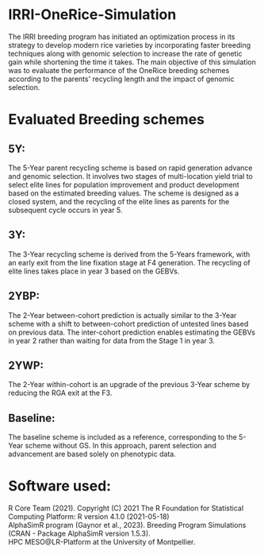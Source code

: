 # IRRI-OneRice-Simulation
The IRRI breeding program has initiated an optimization process in its strategy to develop modern rice varieties by incorporating faster breeding techniques along with genomic selection to increase the rate of genetic gain while shortening the time it takes.
The main objective of this simulation was to evaluate the performance of the OneRice breeding schemes according to the parents' recycling length and the impact of genomic selection.

# Evaluated Breeding schemes

## 5Y: 
The 5-Year parent recycling scheme is based on rapid generation advance and genomic selection. It involves two stages of multi-location yield trial to select elite lines for population improvement and product development based on the estimated breeding values. The scheme is designed as a closed system, and the recycling of the elite lines as parents for the subsequent cycle occurs in year 5.

## 3Y: 
The 3-Year recycling scheme is derived from the 5-Years framework, with an early exit from the line fixation stage at F4 generation. 
The recycling of elite lines takes place in year 3 based on the GEBVs.

## 2YBP: 
The 2-Year between-cohort prediction is actually similar to the 3-Year scheme with a shift to between-cohort prediction of untested lines based on previous data. The inter-cohort prediction enables estimating the GEBVs in year 2 rather than waiting for data from the Stage 1 in year 3. 

## 2YWP: 
The 2-Year within-cohort is an upgrade of the previous 3-Year scheme by reducing the RGA exit at the F3. 

## Baseline: 
The baseline scheme is included as a reference, corresponding to the 5-Year scheme without GS. In this approach, parent selection and advancement are based solely on phenotypic data. 

# Software used:
R Core Team (2021). Copyright (C) 2021 The R Foundation for Statistical Computing Platform: R version 4.1.0 (2021-05-18) \
AlphaSimR program (Gaynor et al., 2023). Breeding Program Simulations (CRAN - Package AlphaSimR version 1.5.3). \
HPC MESO@LR-Platform at the University of Montpellier.
